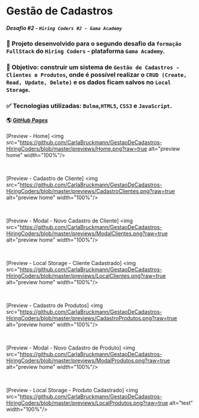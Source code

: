 # Gestão de Cadastros 
#### _Desafio #2 - `Hiring Coders #2 - Gama Academy`_


### :rocket: Projeto desenvolvido para o segundo desafio da `formação FullStack` do  `Hiring Coders` - plataforma `Gama Academy`.  

### :dart: Objetivo: construir um sistema de `Gestão de Cadastros - Clientes e Produtos`, onde é possível realizar o `CRUD (Create, Read, Update, Delete)` e os dados ficam salvos no `Local Storage`. 

### :white_check_mark: Tecnologias utilizadas: `Bulma`,`HTML5`, `CSS3` e `JavaScript`.

#### 🌎 *[GitHub Pages](https://carlabruckmann.github.io/GestaoDeCadastros-HiringCoders/)*



[Preview - Home]
<img src="https://github.com/CarlaBruckmann/GestaoDeCadastros-HiringCoders/blob/master/previews/Home.png?raw=true alt="preview home" width="100%"/>

<br>

[Preview - Cadastro de Cliente]
<img src="https://github.com/CarlaBruckmann/GestaoDeCadastros-HiringCoders/blob/master/previews/CadastroClientes.png?raw=true alt="preview home" width="100%"/>

<br>

[Preview - Modal - Novo Cadastro de Cliente]
<img src="https://github.com/CarlaBruckmann/GestaoDeCadastros-HiringCoders/blob/master/previews/ModalClientes.png?raw=true alt="preview home" width="100%"/>

<br>

[Preview - Local Storage - Cliente Cadastrado]
<img src="https://github.com/CarlaBruckmann/GestaoDeCadastros-HiringCoders/blob/master/previews/LocalClientes.png?raw=true alt="preview home" width="100%"/>

<br>

[Preview - Cadastro de Produtos]
<img src="https://github.com/CarlaBruckmann/GestaoDeCadastros-HiringCoders/blob/master/previews/CadastroProdutos.png?raw=true alt="preview home" width="100%"/>

<br>

[Preview - Modal - Novo Cadastro de Produto]
<img src="https://github.com/CarlaBruckmann/GestaoDeCadastros-HiringCoders/blob/master/previews/ModalProdutos.png?raw=true alt="preview home" width="100%"/>

<br>

[Preview - Local Storage - Produto Cadastrado]
<img src="https://github.com/CarlaBruckmann/GestaoDeCadastros-HiringCoders/blob/master/previews/LocalProdutos.png?raw=true alt="test" width="100%"/>